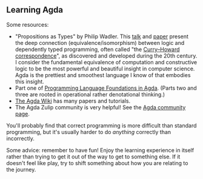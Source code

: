 ## Learning Agda

Some resources:

*   "Propositions as Types" by Philip Wadler.
    This [talk](https://www.youtube.com/watch?v=IOiZatlZtGU) and [paper](https://homepages.inf.ed.ac.uk/wadler/papers/propositions-as-types/propositions-as-types.pdf) present the deep connection (equivalence/isomorphism) between logic and dependently typed programming, often called "the [Curry–Howard correspondence](https://en.wikipedia.org/wiki/Curry%E2%80%93Howard_correspondence)", as discovered and developed during the 20th century.
    I consider the fundamental equivalence of computation and constructive logic to be the most powerful and beautiful insight in computer science.
    Agda is the prettiest and smoothest language I know of that embodies this insight.
*   Part one of [Programming Language Foundations in Agda](https://plfa.github.io/).
    (Parts two and three are rooted in operational rather denotational thinking.)
*   [The Agda Wiki](https://wiki.portal.chalmers.se/agda/pmwiki.php) has many papers and tutorials.
*   The Agda Zulip community is very helpful!
    See the [Agda community page](https://wiki.portal.chalmers.se/agda/Main/Community).

You'll probably find that correct programming is more difficult than standard programming, but it's usually harder to do *anything* correctly than incorrectly.

Some advice: remember to have fun!
Enjoy the learning experience in itself rather than trying to get it out of the way to get to something else.
If it doesn't feel like play, try to shift something about how you are relating to the journey.
